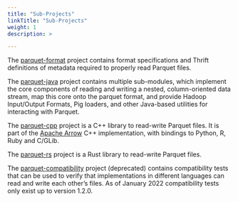 ```yaml
---
title: "Sub-Projects"
linkTitle: "Sub-Projects"
weight: 1
description: >

---
```


The [parquet-format](https://github.com/apache/parquet-format) project contains format specifications and Thrift definitions of metadata required to properly read Parquet files.

The [parquet-java](https://github.com/apache/parquet-java) project contains multiple sub-modules, which implement the core components of reading and writing a nested, column-oriented data stream, map this core onto the parquet format, and provide Hadoop Input/Output Formats, Pig loaders, and other Java-based utilities for interacting with Parquet.

The [parquet-cpp](https://arrow.apache.org/docs/cpp/parquet.html) project is a C++ library to read-write Parquet files. It is part of the [Apache Arrow](https://arrow.apache.org/) C++ implementation, with bindings to Python, R, Ruby and C/GLib.

The [parquet-rs](https://github.com/apache/arrow-rs/tree/master/parquet) project is a Rust library to read-write Parquet files.

The [parquet-compatibility](https://github.com/Parquet/parquet-compatibility) project (deprecated) contains compatibility tests that can be used to verify that implementations in different languages can read and write each other’s files. As of January 2022 compatibility tests only exist up to version 1.2.0.
